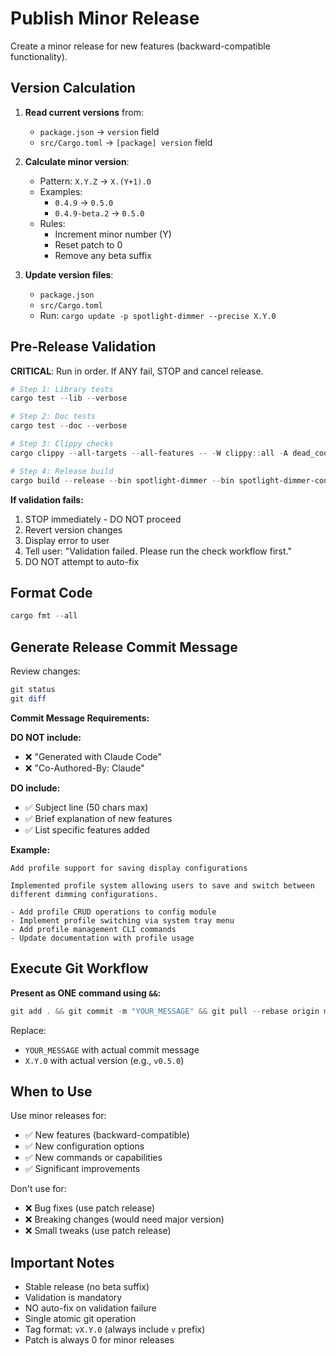 ﻿---
description: Create a minor release by incrementing the minor version (0.X.0)
mode: agent
---

# Publish Minor Release

Create a minor release for new features (backward-compatible functionality).

## Version Calculation

1. **Read current versions** from:
   - `package.json` → `version` field
   - `src/Cargo.toml` → `[package] version` field

2. **Calculate minor version**:
   - Pattern: `X.Y.Z` → `X.(Y+1).0`
   - Examples:
     - `0.4.9` → `0.5.0`
     - `0.4.9-beta.2` → `0.5.0`
   - Rules:
     - Increment minor number (Y)
     - Reset patch to 0
     - Remove any beta suffix

3. **Update version files**:
   - `package.json`
   - `src/Cargo.toml`
   - Run: `cargo update -p spotlight-dimmer --precise X.Y.0`

## Pre-Release Validation

**CRITICAL**: Run in order. If ANY fail, STOP and cancel release.

```powershell
# Step 1: Library tests
cargo test --lib --verbose

# Step 2: Doc tests
cargo test --doc --verbose

# Step 3: Clippy checks
cargo clippy --all-targets --all-features -- -W clippy::all -A dead_code

# Step 4: Release build
cargo build --release --bin spotlight-dimmer --bin spotlight-dimmer-config
```

**If validation fails:**
1. STOP immediately - DO NOT proceed
2. Revert version changes
3. Display error to user
4. Tell user: "Validation failed. Please run the check workflow first."
5. DO NOT attempt to auto-fix

## Format Code

```powershell
cargo fmt --all
```

## Generate Release Commit Message

Review changes:
```powershell
git status
git diff
```

**Commit Message Requirements:**

**DO NOT include:**
- ❌ "Generated with Claude Code"
- ❌ "Co-Authored-By: Claude"

**DO include:**
- ✅ Subject line (50 chars max)
- ✅ Brief explanation of new features
- ✅ List specific features added

**Example:**
```
Add profile support for saving display configurations

Implemented profile system allowing users to save and switch between different dimming configurations.

- Add profile CRUD operations to config module
- Implement profile switching via system tray menu
- Add profile management CLI commands
- Update documentation with profile usage
```

## Execute Git Workflow

**Present as ONE command using `&&`:**

```powershell
git add . && git commit -m "YOUR_MESSAGE" && git pull --rebase origin main && git tag vX.Y.0 && git push origin main && git push origin vX.Y.0
```

Replace:
- `YOUR_MESSAGE` with actual commit message
- `X.Y.0` with actual version (e.g., `v0.5.0`)

## When to Use

Use minor releases for:
- ✅ New features (backward-compatible)
- ✅ New configuration options
- ✅ New commands or capabilities
- ✅ Significant improvements

Don't use for:
- ❌ Bug fixes (use patch release)
- ❌ Breaking changes (would need major version)
- ❌ Small tweaks (use patch release)

## Important Notes

- Stable release (no beta suffix)
- Validation is mandatory
- NO auto-fix on validation failure
- Single atomic git operation
- Tag format: `vX.Y.0` (always include `v` prefix)
- Patch is always 0 for minor releases

